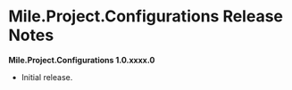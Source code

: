 ﻿# Mile.Project.Configurations Release Notes

**Mile.Project.Configurations 1.0.xxxx.0**

- Initial release.

